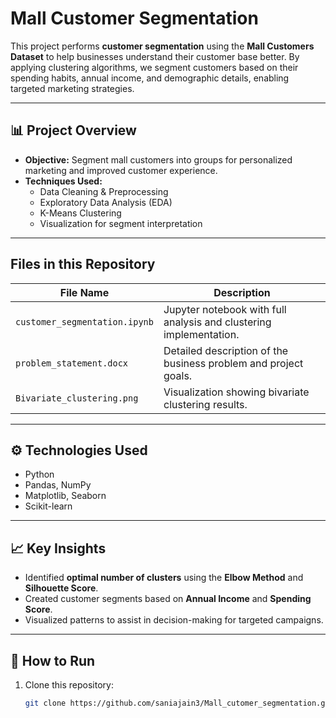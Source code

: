 # Mall Customer Segmentation

This project performs **customer segmentation** using the **Mall Customers Dataset** to help businesses understand their customer base better. By applying clustering algorithms, we segment customers based on their spending habits, annual income, and demographic details, enabling targeted marketing strategies.

---

## 📊 Project Overview

- **Objective:** Segment mall customers into groups for personalized marketing and improved customer experience.  
- **Techniques Used:**  
  - Data Cleaning & Preprocessing  
  - Exploratory Data Analysis (EDA)  
  - K-Means Clustering  
  - Visualization for segment interpretation  

---

## Files in this Repository

| File Name | Description |
|------------|------------|
| `customer_segmentation.ipynb` | Jupyter notebook with full analysis and clustering implementation. |
| `problem_statement.docx` | Detailed description of the business problem and project goals. |
| `Bivariate_clustering.png` | Visualization showing bivariate clustering results. |

---

## ⚙️ Technologies Used

- Python  
- Pandas, NumPy  
- Matplotlib, Seaborn  
- Scikit-learn  

---

## 📈 Key Insights

- Identified **optimal number of clusters** using the **Elbow Method** and **Silhouette Score**.  
- Created customer segments based on **Annual Income** and **Spending Score**.  
- Visualized patterns to assist in decision-making for targeted campaigns.

---

## 🚀 How to Run

1. Clone this repository:
   ```bash
   git clone https://github.com/saniajain3/Mall_cutomer_segmentation.git
